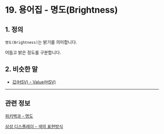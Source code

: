 # 19. 용어집 - 명도(Brightness)

## 1. 정의
`명도(Brightness)`는 밝기를 의미합니다.

어둡고 밝은 정도를 구분합니다.

<a comment="TODO 예시 이미지 추가"></a>

## 2. 비슷한 말

- [값(HSV) - Value(HSV)](./19-glossaryx-value_hsv.md)

*** 

## 관련 정보

[위키백과 - 명도](https://ko.wikipedia.org/wiki/%EB%AA%85%EB%8F%84)

[삼성 디스플레이 - 색의 표현방식](https://news.samsungdisplay.com/9131)
